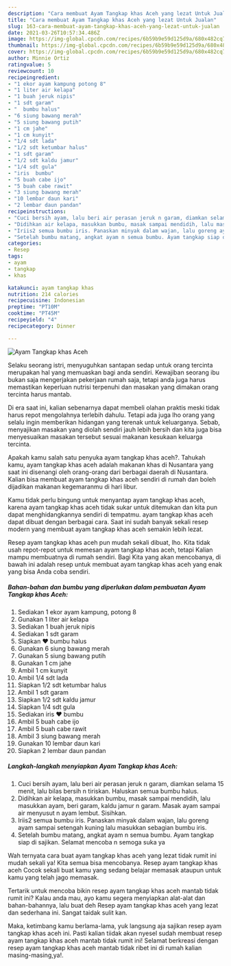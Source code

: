 ```yaml
---
description: "Cara membuat Ayam Tangkap khas Aceh yang lezat Untuk Jualan"
title: "Cara membuat Ayam Tangkap khas Aceh yang lezat Untuk Jualan"
slug: 163-cara-membuat-ayam-tangkap-khas-aceh-yang-lezat-untuk-jualan
date: 2021-03-26T10:57:34.486Z
image: https://img-global.cpcdn.com/recipes/6b59b9e59d125d9a/680x482cq70/ayam-tangkap-khas-aceh-foto-resep-utama.jpg
thumbnail: https://img-global.cpcdn.com/recipes/6b59b9e59d125d9a/680x482cq70/ayam-tangkap-khas-aceh-foto-resep-utama.jpg
cover: https://img-global.cpcdn.com/recipes/6b59b9e59d125d9a/680x482cq70/ayam-tangkap-khas-aceh-foto-resep-utama.jpg
author: Minnie Ortiz
ratingvalue: 5
reviewcount: 10
recipeingredient:
- "1 ekor ayam kampung potong 8"
- "1 liter air kelapa"
- "1 buah jeruk nipis"
- "1 sdt garam"
- "  bumbu halus"
- "6 siung bawang merah"
- "5 siung bawang putih"
- "1 cm jahe"
- "1 cm kunyit"
- "1/4 sdt lada"
- "1/2 sdt ketumbar halus"
- "1 sdt garam"
- "1/2 sdt kaldu jamur"
- "1/4 sdt gula"
- "iris  bumbu"
- "5 buah cabe ijo"
- "5 buah cabe rawit"
- "3 siung bawang merah"
- "10 lembar daun kari"
- "2 lembar daun pandan"
recipeinstructions:
- "Cuci bersih ayam, lalu beri air perasan jeruk n garam, diamkan selama 15 menit, lalu bilas bersih n tiriskan. Haluskan semua bumbu halus."
- "Didihkan air kelapa, masukkan bumbu, masak sampai mendidih, lalu masukkan ayam, beri garam, kaldu jamur n garam. Masak ayam sampai air menyusut n ayam lembut. Sisihkan."
- "Iriis2 semua bumbu iris. Panaskan minyak dalam wajan, lalu goreng ayam sampai setengah kuning lalu masukkan sebagian bumbu iris."
- "Setelah bumbu matang, angkat ayam n semua bumbu. Ayam tangkap siap di sajikan. Selamat mencoba n semoga suka ya"
categories:
- Resep
tags:
- ayam
- tangkap
- khas

katakunci: ayam tangkap khas 
nutrition: 214 calories
recipecuisine: Indonesian
preptime: "PT10M"
cooktime: "PT45M"
recipeyield: "4"
recipecategory: Dinner

---
```



![Ayam Tangkap khas Aceh](https://img-global.cpcdn.com/recipes/6b59b9e59d125d9a/680x482cq70/ayam-tangkap-khas-aceh-foto-resep-utama.jpg)

Selaku seorang istri, menyuguhkan santapan sedap untuk orang tercinta merupakan hal yang memuaskan bagi anda sendiri. Kewajiban seorang ibu bukan saja mengerjakan pekerjaan rumah saja, tetapi anda juga harus memastikan keperluan nutrisi terpenuhi dan masakan yang dimakan orang tercinta harus mantab.

Di era  saat ini, kalian sebenarnya dapat membeli olahan praktis meski tidak harus repot mengolahnya terlebih dahulu. Tetapi ada juga lho orang yang selalu ingin memberikan hidangan yang terenak untuk keluarganya. Sebab, menyajikan masakan yang diolah sendiri jauh lebih bersih dan kita juga bisa menyesuaikan masakan tersebut sesuai makanan kesukaan keluarga tercinta. 



Apakah kamu salah satu penyuka ayam tangkap khas aceh?. Tahukah kamu, ayam tangkap khas aceh adalah makanan khas di Nusantara yang saat ini disenangi oleh orang-orang dari berbagai daerah di Nusantara. Kalian bisa membuat ayam tangkap khas aceh sendiri di rumah dan boleh dijadikan makanan kegemaranmu di hari libur.

Kamu tidak perlu bingung untuk menyantap ayam tangkap khas aceh, karena ayam tangkap khas aceh tidak sukar untuk ditemukan dan kita pun dapat menghidangkannya sendiri di tempatmu. ayam tangkap khas aceh dapat dibuat dengan berbagai cara. Saat ini sudah banyak sekali resep modern yang membuat ayam tangkap khas aceh semakin lebih lezat.

Resep ayam tangkap khas aceh pun mudah sekali dibuat, lho. Kita tidak usah repot-repot untuk memesan ayam tangkap khas aceh, tetapi Kalian mampu membuatnya di rumah sendiri. Bagi Kita yang akan mencobanya, di bawah ini adalah resep untuk membuat ayam tangkap khas aceh yang enak yang bisa Anda coba sendiri.

<!--inarticleads1-->

##### Bahan-bahan dan bumbu yang diperlukan dalam pembuatan Ayam Tangkap khas Aceh:

1. Sediakan 1 ekor ayam kampung, potong 8
1. Gunakan 1 liter air kelapa
1. Sediakan 1 buah jeruk nipis
1. Sediakan 1 sdt garam
1. Siapkan  ❤ bumbu halus
1. Gunakan 6 siung bawang merah
1. Gunakan 5 siung bawang putih
1. Gunakan 1 cm jahe
1. Ambil 1 cm kunyit
1. Ambil 1/4 sdt lada
1. Siapkan 1/2 sdt ketumbar halus
1. Ambil 1 sdt garam
1. Siapkan 1/2 sdt kaldu jamur
1. Siapkan 1/4 sdt gula
1. Sediakan iris ❤ bumbu
1. Ambil 5 buah cabe ijo
1. Ambil 5 buah cabe rawit
1. Ambil 3 siung bawang merah
1. Gunakan 10 lembar daun kari
1. Siapkan 2 lembar daun pandan




<!--inarticleads2-->

##### Langkah-langkah menyiapkan Ayam Tangkap khas Aceh:

1. Cuci bersih ayam, lalu beri air perasan jeruk n garam, diamkan selama 15 menit, lalu bilas bersih n tiriskan. Haluskan semua bumbu halus.
1. Didihkan air kelapa, masukkan bumbu, masak sampai mendidih, lalu masukkan ayam, beri garam, kaldu jamur n garam. Masak ayam sampai air menyusut n ayam lembut. Sisihkan.
1. Iriis2 semua bumbu iris. Panaskan minyak dalam wajan, lalu goreng ayam sampai setengah kuning lalu masukkan sebagian bumbu iris.
1. Setelah bumbu matang, angkat ayam n semua bumbu. Ayam tangkap siap di sajikan. Selamat mencoba n semoga suka ya




Wah ternyata cara buat ayam tangkap khas aceh yang lezat tidak rumit ini mudah sekali ya! Kita semua bisa mencobanya. Resep ayam tangkap khas aceh Cocok sekali buat kamu yang sedang belajar memasak ataupun untuk kamu yang telah jago memasak.

Tertarik untuk mencoba bikin resep ayam tangkap khas aceh mantab tidak rumit ini? Kalau anda mau, ayo kamu segera menyiapkan alat-alat dan bahan-bahannya, lalu buat deh Resep ayam tangkap khas aceh yang lezat dan sederhana ini. Sangat taidak sulit kan. 

Maka, ketimbang kamu berlama-lama, yuk langsung aja sajikan resep ayam tangkap khas aceh ini. Pasti kalian tiidak akan nyesel sudah membuat resep ayam tangkap khas aceh mantab tidak rumit ini! Selamat berkreasi dengan resep ayam tangkap khas aceh mantab tidak ribet ini di rumah kalian masing-masing,ya!.

